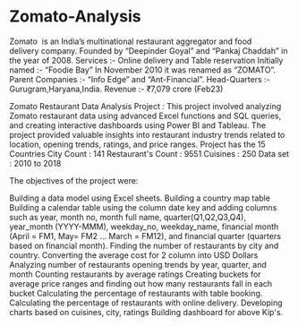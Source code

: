 # Zomato-Analysis

Zomato  is an India’s multinational restaurant aggregator and food delivery company.
Founded by “Deepinder Goyal” and “Pankaj Chaddah” in the year of 2008.
Services :- Online delivery and Table reservation
Initially named :- “Foodie Bay”
In November 2010 it was renamed as “ZOMATO”.
Parent Companies :- “Info Edge” and “Ant-Financial”.
Head-Quarters :- Gurugram,Haryana,India.
Revenue :- ₹7,079 crore (Feb23)

Zomato Restaurant Data Analysis Project :
This project involved analyzing Zomato restaurant data using advanced Excel functions and SQL queries, and creating interactive dashboards using Power BI and Tableau.
The project provided valuable insights into restaurant industry trends related to location, opening trends, ratings, and price ranges.
Project has the 15 Countries
City Count : 141
Restaurant's Count : 9551
Cuisines : 250
Data set : 2010 to 2018

The objectives of the project were:

Building a data model using Excel sheets.
Building a country map table Building a calendar table using the column date key and adding columns such as year, month no, month full name, quarter(Q1,Q2,Q3,Q4), year_month (YYYY-MMM), weekday_no, weekday_name, financial month (April = FM1, May= FM2 … March = FM12), and financial quarter (quarters based on financial month). Finding the number of restaurants by city and country.
Converting the average cost for 2 column into USD Dollars
Analyzing number of restaurants opening trends by year, quarter, and month 
Counting restaurants by average ratings 
Creating buckets for average price ranges and finding out how many restaurants fall in each bucket 
Calculating the percentage of restaurants with table booking.
Calculating the percentage of restaurants with online delivery.
Developing charts based on cuisines, city, ratings
Building dashboard for above Kip's.

